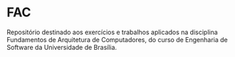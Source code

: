 # FAC
Repositório destinado aos exercícios e trabalhos aplicados na disciplina Fundamentos de Arquitetura de Computadores,  do curso de Engenharia de Software da Universidade de Brasília.
